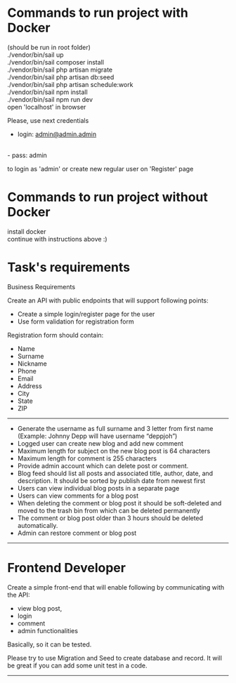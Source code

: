 # Commands to run project with Docker

(should be run in root folder)
<br>
./vendor/bin/sail up
<br>
./vendor/bin/sail composer install
<br>
./vendor/bin/sail php artisan migrate
<br>
./vendor/bin/sail php artisan db:seed
<br>
./vendor/bin/sail php artisan schedule:work
<br>
./vendor/bin/sail npm install
<br>
./vendor/bin/sail npm run dev
<br>
open 'localhost' in browser
<br>

Please, use next credentials

- login: admin@admin.admin
<br>
- pass: admin
<br>

to login as 'admin' or create new regular user on 'Register' page


# Commands to run project without Docker

install docker
<br>
continue with instructions above :)

# Task's requirements

Business Requirements

Create an API with public endpoints that will support following points:
- Create a simple login/register page for the user
- Use form validation for registration form

Registration form should contain:
- Name
- Surname
- Nickname
- Phone
- Email
- Address
- City
- State
- ZIP

<hr>

- Generate the username as full surname and 3 letter from first name (Example: Johnny Depp will have username “deppjoh”)
- Logged user can create new blog and add new comment
- Maximum length for subject on the new blog post is 64 characters
- Maximum length for comment is 255 characters
- Provide admin account which can delete post or comment.
- Blog feed should list all posts and associated title, author, date, and description. It should be sorted by publish date from newest first
- Users can view individual blog posts in a separate page
- Users can view comments for a blog post
- When deleting the comment or blog post it should be soft-deleted and moved to the trash bin from which can be deleted permanently
- The comment or blog post older than 3 hours should be deleted automatically.
- Admin can restore comment or blog post

<hr>

# Frontend Developer

Create a simple front-end that will enable following by communicating with the API:
- view blog post,
- login
- comment
- admin functionalities 

Basically, so it can be tested.

Please try to use Migration and Seed to create database and record. It will be great if you can add some unit test in a code.

<hr>

